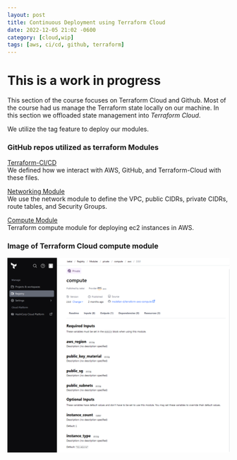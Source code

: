 ```yaml
---
layout: post
title: Continuous Deployment using Terraform Cloud
date: 2022-12-05 21:02 -0600
category: [cloud,wip]
tags: [aws, ci/cd, github, terraform]
---
```


# This is a work in progress
This section of the course focuses on Terraform Cloud and Github. Most of the course had us manage the Terraform state locally on our machine. In this section we offloaded state management into *Terraform Cloud*.

We utilize the tag feature to deploy our modules.


 
 ### GitHub repos utilized as terraform Modules
[Terraform-CI/CD](https://github.com/mcclellan-d/terraform-cicd) \
We defined how we interact with AWS, GitHub, and Terraform-Cloud with these files.

[Networking Module](https://github.com/mcclellan-d/)\
We use the network module to define the VPC, public CIDRs, private CIDRs, route tables, and Security Groups.

[Compute Module](https://github.com/mcclellan-d/terraform-aws-compute)\
  Terraform compute module for deploying ec2 instances in AWS. 




### Image of Terraform Cloud compute module

![](/images/terraform_cloud-compute-module.png)
